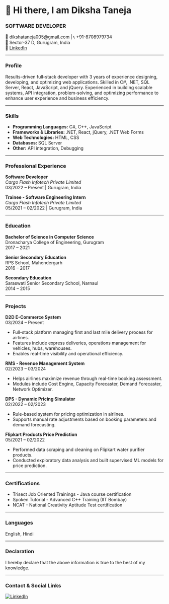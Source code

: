 # 👋 Hi there, I am Diksha Taneja

### SOFTWARE DEVELOPER  
📧 dikshataneja005@gmail.com | 📞 +91-8708979734  
📍 Sector-37 D, Gurugram, India  
🔗 [LinkedIn](https://linkedin.com/in/dikshataneja1812)

---

### Profile  
Results-driven full-stack developer with 3 years of experience designing, developing, and optimizing web applications. Skilled in C#, .NET, SQL Server, React, JavaScript, and jQuery. Experienced in building scalable systems, API integration, problem-solving, and optimizing performance to enhance user experience and business efficiency.

---

### Skills

- **Programming Languages:** C#, C++, JavaScript  
- **Frameworks & Libraries:** .NET, React, jQuery, .NET Web Forms  
- **Web Technologies:** HTML, CSS  
- **Databases:** SQL Server  
- **Other:** API integration, Debugging

---

### Professional Experience

**Software Developer**  
*Cargo Flash Infotech Private Limited*  
03/2022 – Present | Gurugram, India

**Trainee - Software Engineering Intern**  
*Cargo Flash Infotech Private Limited*  
05/2021 – 02/2022 | Gurugram, India

---

### Education

**Bachelor of Science in Computer Science**  
Dronacharya College of Engineering, Gurugram  
2017 – 2021

**Senior Secondary Education**  
RPS School, Mahendergarh  
2016 – 2017

**Secondary Education**  
Saraswati Senior Secondary School, Narnaul  
2014 – 2015

---

### Projects

**D2D E-Commerce System**  
03/2024 – Present  
- Full-stack platform managing first and last mile delivery process for airlines.  
- Features include express deliveries, operations management for vehicles, hubs, warehouses.  
- Enables real-time visibility and operational efficiency.  

**RMS - Revenue Management System**  
02/2023 – 03/2024  
- Helps airlines maximize revenue through real-time booking assessment.  
- Modules include Cost Engine, Capacity Forecaster, Demand Forecaster, Network Optimizer.  

**DPS - Dynamic Pricing Simulator**  
02/2022 – 02/2023  
- Rule-based system for pricing optimization in airlines.  
- Supports manual rate adjustments based on booking parameters and demand forecasting.  

**Flipkart Products Price Prediction**  
05/2021 – 02/2022  
- Performed data scraping and cleaning on Flipkart water purifier products.  
- Conducted exploratory data analysis and built supervised ML models for price prediction.  

---

### Certifications

- Trisect Job Oriented Trainings - Java course certification  
- Spoken Tutorial - Advanced C++ Training (IIT Bombay)  
- NCAT - National Creativity Aptitude Test certification  

---

### Languages

English, Hindi

---

### Declaration

I hereby declare that the above information is true to the best of my knowledge.

---

### Contact & Social Links

[![LinkedIn](https://cdn.jsdelivr.net/npm/simple-icons@v3/icons/linkedin.svg)](https://linkedin.com/in/dikshataneja1812)  
